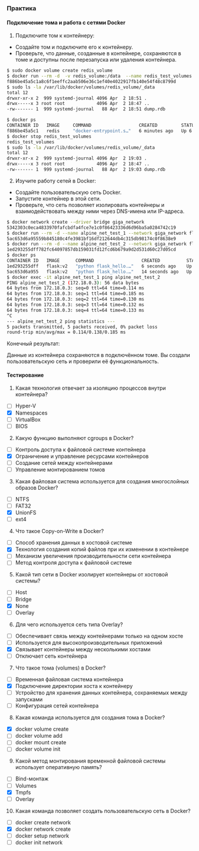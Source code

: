 ### Практика
#### Подключение тома и работа с сетями Docker

1. Подключите том к контейнеру:

- Создайте том и подключите его к контейнеру.
- Проверьте, что данные, созданные в контейнере, сохраняются в томе и доступны после перезапуска или удаления контейнера.

```bash
$ sudo docker volume create redis_volume
$ docker run --rm -d  -v redis_volume:/data  --name redis_test_volumes redis
f886be45a5c1a8c6f1eeffc2aab506e36c1ef40e4022917fb140e54f48c8799d
$ sudo ls -la /var/lib/docker/volumes/redis_volume/_data
total 12
drwxr-xr-x 2  999 systemd-journal 4096 Apr  2 18:51 .
drwx-----x 3 root root            4096 Apr  2 18:47 ..
-rw------- 1  999 systemd-journal   88 Apr  2 18:51 dump.rdb

$ docker ps
CONTAINER ID   IMAGE     COMMAND                  CREATED         STATUS         PORTS      NAMES
f886be45a5c1   redis     "docker-entrypoint.s…"   6 minutes ago   Up 6 minutes   6379/tcp   redis_test_volumes
$ docker stop redis_test_volumes
redis_test_volumes
$ sudo ls -la /var/lib/docker/volumes/redis_volume/_data
total 12
drwxr-xr-x 2  999 systemd-journal 4096 Apr  2 19:03 .
drwx-----x 3 root root            4096 Apr  2 18:47 ..
-rw------- 1  999 systemd-journal   88 Apr  2 19:03 dump.rdb
```

2. Изучите работу сетей в Docker:

- Создайте пользовательскую сеть Docker.
- Запустите контейнер в этой сети.
- Проверьте, что сеть позволяет изолировать контейнеры и взаимодействовать между ними через DNS-имена или IP-адреса.

```bash
$ docker network create --driver bridge giga_network
5342303c0eca4833970fafcbdfa4fce7e1c0f86423336d6d96ba5a0284742c19
$ docker run --rm -d --name alpine_net_test_1 --network giga_network flask:v2
5ac653d6a95559b845180c4fe3981bf16df212644db4c315db98174c0f8638e9
$ docker run --rm -d --name alpine_net_test_2 --network giga_network flask:v2
1ed293255dff782fc64097857db159031fd12fcd6b679a9d2d531d60c27d05cd
$ docker ps
CONTAINER ID   IMAGE      COMMAND                  CREATED          STATUS          PORTS     NAMES
1ed293255dff   flask:v2   "python flask_hello.…"   6 seconds ago    Up 6 seconds              alpine_net_test_2
5ac653d6a955   flask:v2   "python flask_hello.…"   14 seconds ago   Up 14 seconds             alpine_net_test_1
$ docker exec -it alpine_net_test_1 ping alpine_net_test_2
PING alpine_net_test_2 (172.18.0.3): 56 data bytes
64 bytes from 172.18.0.3: seq=0 ttl=64 time=0.114 ms
64 bytes from 172.18.0.3: seq=1 ttl=64 time=0.185 ms
64 bytes from 172.18.0.3: seq=2 ttl=64 time=0.130 ms
64 bytes from 172.18.0.3: seq=3 ttl=64 time=0.132 ms
64 bytes from 172.18.0.3: seq=4 ttl=64 time=0.133 ms
^C
--- alpine_net_test_2 ping statistics ---
5 packets transmitted, 5 packets received, 0% packet loss
round-trip min/avg/max = 0.114/0.138/0.185 ms
```

Конечный результат:

Данные из контейнера сохраняются в подключённом томе.
Вы создали пользовательскую сеть и проверили её функциональность.

#### Тестирование

1. Какая технология отвечает за изоляцию процессов внутри контейнера?
- [ ] Hyper-V    
- [x] Namespaces    
- [ ] VirtualBox    
- [ ] BIOS

2. Какую функцию выполняют cgroups в Docker?
- [ ] Контроль доступа к файловой системе контейнера    
- [x] Ограничение и управление ресурсами контейнеров    
- [ ] Создание сетей между контейнерами    
- [ ] Управление монтированием томов

3. Какая файловая система используется для создания многослойных образов Docker?
- [ ] NTFS    
- [ ] FAT32    
- [x] UnionFS    
- [ ] ext4

4. Что такое Copy-on-Write в Docker?
- [ ] Способ хранения данных в хостовой системе    
- [x] Технология создания копий файлов при их изменении в контейнере    
- [ ] Механизм увеличения производительности сети контейнера    
- [ ] Метод контроля доступа к файловой системе

5. Какой тип сети в Docker изолирует контейнеры от хостовой системы?    
- [ ] Host    
- [ ] Bridge    
- [x] None    
- [ ] Overlay
	
6. Для чего используется сеть типа Overlay? 
- [ ] Обеспечивает связь между контейнерами только на одном хосте    
- [ ] Используется для высокопроизводительных приложений    
- [x] Связывает контейнеры между несколькими хостами    
- [ ] Отключает сеть контейнера
	
7. Что такое тома (volumes) в Docker?
- [ ] Временная файловая система контейнера    
- [x] Подключение директории хоста к контейнеру    
- [ ] Устройство для хранения данных контейнера, сохраняемых между запусками    
- [ ] Конфигурация сетей контейнера 

8. Какая команда используется для создания тома в Docker?
- [x] docker volume create
- [ ] docker volume add    
- [ ] docker mount create    
- [ ] docker volume init
    
9. Какой метод монтирования временной файловой системы использует оперативную память?
- [ ] Bind-монтаж    
- [ ] Volumes    
- [x] Tmpfs    
- [ ] Overlay    
10. Какая команда позволяет создать пользовательскую сеть в Docker?
- [ ] docker create network    
- [x] docker network create    
- [ ] docker setup network    
- [ ] docker init network